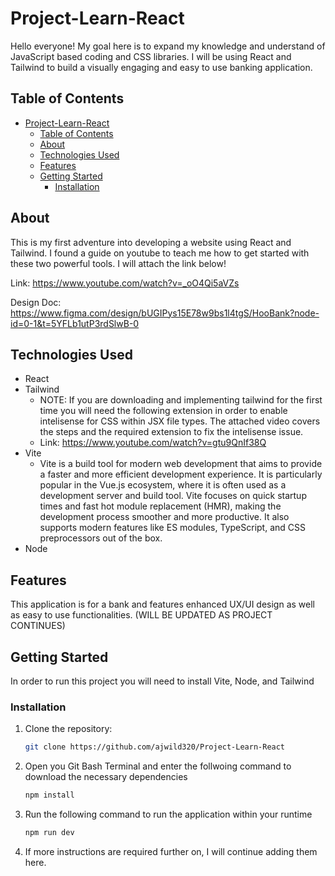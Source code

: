 # Project-Learn-React

Hello everyone! My goal here is to expand my knowledge and understand of JavaScript based coding and CSS libraries. I will be using React and Tailwind to build a visually engaging and easy to use banking application. 

## Table of Contents

- [Project-Learn-React](#project-learn-react)
  - [Table of Contents](#table-of-contents)
  - [About](#about)
  - [Technologies Used](#technologies-used)
  - [Features](#features)
  - [Getting Started](#getting-started)
    - [Installation](#installation)

## About

This is my first adventure into developing a website using React and Tailwind. I found a guide on youtube to teach me how to get started with these two powerful tools. I will attach the link below!

Link: https://www.youtube.com/watch?v=_oO4Qi5aVZs

Design Doc: https://www.figma.com/design/bUGIPys15E78w9bs1l4tgS/HooBank?node-id=0-1&t=5YFLb1utP3rdSlwB-0

## Technologies Used

- React
- Tailwind
  - NOTE: If you are downloading and implementing tailwind for the first time you will need the following extension in order to enable intelisense for CSS within JSX file types. The attached video covers the steps and the required extension to fix the intelisense issue.
  - Link: https://www.youtube.com/watch?v=gtu9QnIf38Q
- Vite
  - Vite is a build tool for modern web development that aims to provide a faster and more efficient development experience. It is particularly popular in the Vue.js ecosystem, where it is often used as a development server and build tool. Vite focuses on quick startup times and fast hot module replacement (HMR), making the development process smoother and more productive. It also supports modern features like ES modules, TypeScript, and CSS preprocessors out of the box.
- Node

## Features

This application is for a bank and features enhanced UX/UI design as well as easy to use functionalities. (WILL BE UPDATED AS PROJECT CONTINUES)

## Getting Started

In order to run this project you will need to install Vite, Node, and Tailwind

### Installation

1. Clone the repository:
   ```sh
   git clone https://github.com/ajwild320/Project-Learn-React
2. Open you Git Bash Terminal and enter the follwoing command to
   download the necessary dependencies 
   ```sh
   npm install
3. Run the following command to run the application within your runtime
   ```sh
   npm run dev
4. If more instructions are required further on, I will continue adding them here.

